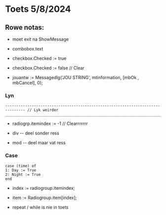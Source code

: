 # Toets 5/8/2024

## Rowe notas:

- moet exit na ShowMessage

- combobox.text

- checkbox.Checked := true
- checkbox.Checked := false // Clear

- jouantw := Messagedlg('JOU STRING', mtinformation, [mbOk , mbCancel], 0);

### Lyn
```
------------------------------------------------------------------------------- // Lyk weirder
_______________________________________________________________________________
```


- radiogrp.itemindex := -1 // Clearrrrrrr

- div -- deel sonder ress
- mod -- deel maar vat ress

### Case
```
case (time) of
1: Day := True
2: Night := True
end
```


- index := radiogroup.itemindex;
- item := Radiogroup.item[index];

- repeat / while is nie in toets
